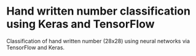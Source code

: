 # Hand written number classification using Keras and TensorFlow
Classification of hand written number (28x28) using neural networks via TensorFlow and Keras. 
